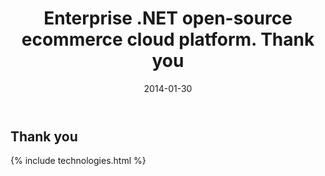 ﻿---
layout: post
title: Enterprise .NET open-source ecommerce cloud platform. Thank you
description: Enterprise .NET open-source ecommerce cloud platform. Thank you
date: 2014-01-30
permalink: /pages/thank-you
tags : 
- thank-you
- commerce
---
<article class="main" role="main">
	<div class="features">
		<div class="responsive">
			<h2 class="title">Thank you</h2>
		</div>
	</div>
	{% include technologies.html %}
</article>